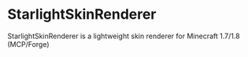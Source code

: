 # StarlightSkinRenderer
StarlightSkinRenderer is a lightweight skin renderer for Minecraft 1.7/1.8 (MCP/Forge)
